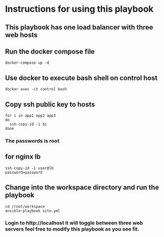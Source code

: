 # Instructions for using this playbook

## This playbook has one load balancer with three web hosts

## Run the docker compose file

```
docker-compose up -d
```

## Use docker to execute bash shell on control host

```
docker exec -it control bash
```

## Copy ssh public key to hosts

```
for i in app1 app2 app3
do
  ssh-copy-id -i $i
done
```
### The passwords is root

## for nginx lb 

```
ssh-copy-id -i user@lb
password=password
```

## Change into the workspace directory and run the playbook

```
cd /root/workspace
ansible-playbook site.yml
```

### Login to http://localhost it will toggle between three web servers feel free to modify this playbook as you see fit.

